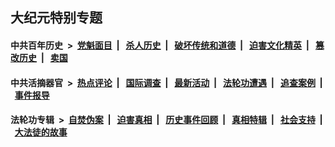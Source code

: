 ## 大纪元特别专题

#### 中共百年历史 &nbsp;>&nbsp; [党魁面目](indexes/nf1176107/README.md?12310430) &nbsp;| &nbsp; [杀人历史](indexes/nf1176106/README.md?12310430) &nbsp;| &nbsp; [破坏传统和道德](indexes/nf1176106/README.md?12310430) &nbsp;| &nbsp; [迫害文化精英](indexes/nf1176111/README.md?12310430) &nbsp;| &nbsp; [篡改历史](indexes/nf1176115/README.md?12310430) &nbsp;| &nbsp; [卖国](indexes/nf1176117/README.md?12310430) 

#### 中共活摘器官 &nbsp;>&nbsp; [热点评论](indexes/nf5879/README.md?12310430) &nbsp;| &nbsp; [国际调查](indexes/nf5947/README.md?12310430) &nbsp;| &nbsp; [最新活动](indexes/nf5883/README.md?12310430) &nbsp;| &nbsp; [法轮功遭遇](indexes/nf5881/README.md?12310430) &nbsp;| &nbsp; [追查案例](indexes/nf5880/README.md?12310430) &nbsp;| &nbsp; [事件报导](indexes/nf5877/README.md?12310430) 

#### 法轮功专辑 &nbsp;>&nbsp; [自焚伪案](indexes/nf5562/README.md?12310430) &nbsp;| &nbsp; [迫害真相](indexes/nf4379/README.md?12310430) &nbsp;| &nbsp; [历史事件回顾](indexes/nf5793/README.md?12310430) &nbsp;| &nbsp; [真相特辑](indexes/nf4389/README.md?12310430) &nbsp;| &nbsp; [社会支持](indexes/nf4386/README.md?12310430) &nbsp;| &nbsp; [大法徒的故事](indexes/nf1147481/README.md?12310430) 


